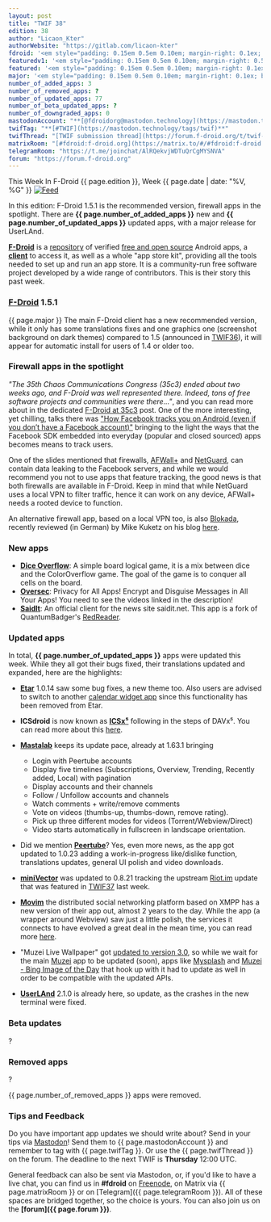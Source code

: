 ```yaml
---
layout: post
title: "TWIF 38"
edition: 38
author: "Licaon_Kter"
authorWebsite: "https://gitlab.com/licaon-kter"
fdroid: '<em style="padding: 0.15em 0.5em 0.10em; margin-right: 0.1ex; border-style: solid; border-width: medium; border-radius: 1em; color: #0d47a1; font-style: normal; font-weight: bold;">F-Droid</em>'
featuredv1: '<em style="padding: 0.15em 0.5em 0.10em; margin-right: 0.5ex; box-shadow: 0.1em 0.05em 0.1em rgba(0, 0, 0, 0.3); border-radius: 1em; color: black; background: linear-gradient(orange, yellow);">Featured</em>'
featured: '<em style="padding: 0.15em 0.5em 0.10em; margin-right: 0.1ex; border-style: solid; border-width: medium; border-radius: 1em; color: orange; font-style: normal; font-weight: bold;">Featured</em>'
major: '<em style="padding: 0.15em 0.5em 0.10em; margin-right: 0.1ex; border-style: solid; border-width: medium; border-radius: 1em; color: #8ab000; font-style: normal; font-weight: bold;">Major</em>'
number_of_added_apps: 3
number_of_removed_apps: ?
number_of_updated_apps: 77
number_of_beta_updated_apps: ?
number_of_downgraded_apps: 0
mastodonAccount: "**[@fdroidorg@mastodon.technology](https://mastodon.technology/@fdroidorg)**"
twifTag: "**[#TWIF](https://mastodon.technology/tags/twif)**"
twifThread: "[TWIF submission thread](https://forum.f-droid.org/t/twif-submission-thread)"
matrixRoom: "[#fdroid:f-droid.org](https://matrix.to/#/#fdroid:f-droid.org)"
telegramRoom: "https://t.me/joinchat/AlRQekvjWDTuQrCgMYSNVA"
forum: "https://forum.f-droid.org"
---
```


This Week In F-Droid {{ page.edition }}, Week {{ page.date | date: "%V, %G" }} <a href="{{ site.baseurl }}/feed.xml"><img src="{{ site.baseurl }}/assets/Feed-icon-16x16.png" alt="Feed"></a>

In this edition: F-Droid 1.5.1 is the recommended version, firewall apps in the spotlight.
There are **{{ page.number_of_added_apps }}** new and **{{ page.number_of_updated_apps }}** updated apps, with a major release for UserLAnd.

<!--more-->

**[F-Droid](https://f-droid.org/)** is a [repository](https://f-droid.org/packages/) of verified [free and open source](https://en.wikipedia.org/wiki/Free_and_open-source_software) Android apps, a **[client](https://f-droid.org/app/org.fdroid.fdroid)** to access it, as well as a whole "app store kit", providing all the tools needed to set up and run an app store. It is a community-run free software project developed by a wide range of contributors. This is their story this past week.

### **[F-Droid](https://f-droid.org/app/org.fdroid.fdroid)** 1.5.1

{{ page.major }} The main F-Droid client has a new recommended version, while it only has some translations fixes and one graphics one (screenshot background on dark themes) compared to 1.5 (announced in [TWIF36](https://f-droid.org/en/2018/12/29/twif-36-f-droid-at-35c3-and-zdf.html)), it will appear for automatic install for users of 1.4 or older too.

### Firewall apps in the spotlight

_"The 35th Chaos Communications Congress (35c3) ended about two weeks ago, and F-Droid was well represented there. Indeed, tons of free software projects and communities were there..."_, and you can read more about in the dedicated [F-Droid at 35c3](https://fdroid.gitlab.io/fdroid-website/en/2019/01/11/fdroid-at-35c3.html) post. One of the more interesting, yet chilling, talks there was ["How Facebook tracks you on Android (even if you don’t have a Facebook account)"](https://media.ccc.de/v/35c3-9941-how_facebook_tracks_you_on_android) bringing to the light the ways that the Facebook SDK embedded into everyday (popular and closed sourced) apps becomes means to track users.

One of the slides mentioned that firewalls, [AFWall+](https://f-droid.org/app/dev.ukanth.ufirewall) and [NetGuard](https://f-droid.org/app/eu.faircode.netguard), can contain data leaking to the Facebook servers, and while we would recommend you not to use apps that feature tracking, the good news is that both firewalls are available in F-Droid. Keep in mind that while NetGuard uses a local VPN to filter traffic, hence it can work on any device, AFWall+ needs a rooted device to function.

An alternative firewall app, based on a local VPN too, is also [Blokada](https://f-droid.org/app/org.blokada.alarm), recently reviewed (in German) by Mike Kuketz on his blog [here](https://www.kuketz-blog.de/blokada-tracking-und-werbung-unter-android-unterbinden/).

### New apps

* **[Dice Overflow](https://f-droid.org/app/eu.veldsoft.dice.overflow)**: A simple board logical game, it is a mix between dice and the ColorOverflow game. The goal of the game is to conquer all cells on the board.
* **[Oversec](https://f-droid.org/app/io.oversec.one)**: Privacy for All Apps! Encrypt and Disguise Messages in All Your Apps! You need to see the videos linked in the description! 
* **[SaidIt](https://f-droid.org/app/org.saiditnet.redreader)**: An official client for the news site saidit.net. This app is a fork of QuantumBadger's [RedReader](https://f-droid.org/app/org.quantumbadger.redreader).

### Updated apps

In total, **{{ page.number_of_updated_apps }}** apps were updated this week. While they all got their bugs fixed, their translations updated and expanded, here are the highlights:

* **[Etar](https://f-droid.org/app/ws.xsoh.etar)** 1.0.14 saw some bug fixes, a new theme too. Also users are advised to switch to another [calendar widget app](https://f-droid.org/app/com.plusonelabs.calendar) since this functionality has been removed from Etar.

* **ICSdroid** is now known as **[ICSx⁵](https://f-droid.org/app/at.bitfire.icsdroid)** following in the steps of DAVx⁵. You can read more about this [here](https://www.davx5.com/faq/general/what-does-davx5-stand-for).

* **[Mastalab](https://f-droid.org/app/fr.gouv.etalab.mastodon)** keeps its update pace, already at 1.63.1 bringing
  * Login with Peertube accounts
  * Display five timelines (Subscriptions, Overview, Trending, Recently added, Local) with pagination
  * Display accounts and their channels
  * Follow / Unfollow accounts and channels
  * Watch comments + write/remove comments
  * Vote on videos (thumbs-up, thumbs-down, remove rating).
  * Pick up three different modes for videos (Torrent/Webview/Direct)
  * Video starts automatically in fullscreen in landscape orientation.

* Did we mention **[Peertube](https://f-droid.org/app/net.schueller.peertube)**? Yes, even more news, as the app got updated to 1.0.23 adding a work-in-progress like/dislike function, translations updates, general UI polish and video downloads.

* **[miniVector](https://f-droid.org/app/com.lavadip.miniVector)** was updated to 0.8.21 tracking the upstream [Riot.im](https://f-droid.org/app/im.vector.alpha) update that was featured in [TWIF37](https://f-droid.org/en/2019/01/05/twif-37-the-european-bug-bounty-edition.html) last week.

* **[Movim](https://f-droid.org/app/com.movim.movim)** the distributed social networking platform based on XMPP has a new version of their app out, almost 2 years to the day. While the app (a wrapper around Webview) saw just a little polish, the services it connects to have evolved a great deal in the mean time, you can read more [here](https://nl.movim.eu/?node/pubsub.movim.eu/Movim/movim-0-14-scotty-anniversary-edition-J8qk3N).

* "Muzei Live Wallpaper" got [updated to version 3.0](https://medium.com/muzei/announcing-muzei-live-wallpaper-3-0-d167dd5795a4), so while we wait for the main [Muzei](https://f-droid.org/app/net.nurik.roman.muzei) app to be updated (soon), apps like [Mysplash](https://f-droid.org/app/com.wangdaye.mysplash) and [Muzei - Bing Image of the Day](https://f-droid.org/en/app/de.devmil.muzei.bingimageofthedayartsource) that hook up with it had to update as well in order to be compatible with the updated APIs.

* **[UserLAnd](https://f-droid.org/app/tech.ula)** 2.1.0 is already here, so update, as the crashes in the new terminal were fixed.

### Beta updates

?

### Removed apps

?

{{ page.number_of_removed_apps }} apps were removed.

### Tips and Feedback

Do you have important app updates we should write about? Send in your tips via [Mastodon](https://joinmastodon.org)! Send them to {{ page.mastodonAccount }} and remember to tag with {{ page.twifTag }}. Or use the {{ page.twifThread }} on the forum. The deadline to the next TWIF is **Thursday** 12:00 UTC.

General feedback can also be sent via Mastodon, or, if you'd like to have a live chat, you can find us in **#fdroid** on [Freenode](https://freenode.net), on Matrix via {{ page.matrixRoom }} or on [Telegram]({{ page.telegramRoom }}). All of these spaces are bridged together, so the choice is yours. You can also join us on the **[forum]({{ page.forum }})**.

